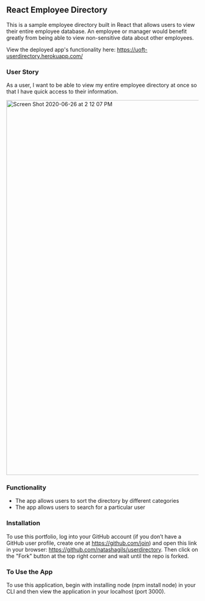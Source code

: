 ## React Employee Directory 

This is a sample employee directory built in React that allows users to view their entire employee database. An employee or manager would benefit greatly from being able to view non-sensitive data about other employees. 

View the deployed app's functionality here: https://uoft-userdirectory.herokuapp.com/ 

### User Story

As a user, I want to be able to view my entire employee directory at once so that I have quick access to their information.

<img width="983" alt="Screen Shot 2020-06-26 at 2 12 07 PM" src="https://user-images.githubusercontent.com/56641651/85888162-080a1c80-b7b7-11ea-9f0c-a362b07aa07d.png">

### Functionality 
- The app allows users to sort the directory by different categories 
- The app allows users to search for a particular user 

### Installation
To use this portfolio, log into your GitHub account (if you don’t have a GitHub user profile, create one at https://github.com/join) and open this link in your browser: https://github.com/natashagils/userdirectory. Then click on the "Fork" button at the top right corner and wait until the repo is forked. 

### To Use the App 
 To use this application, begin with installing node (npm install node) in your CLI and then view the application in your localhost (port 3000). 
  
 
